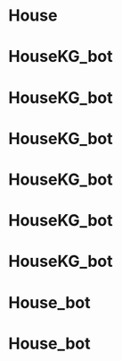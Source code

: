 # House
# HouseKG_bot
# HouseKG_bot
# HouseKG_bot
# HouseKG_bot
# HouseKG_bot
# HouseKG_bot
# House_bot
# House_bot
